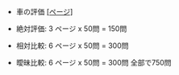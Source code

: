 - 車の評価 [[ページ]](https://blog.henryfren.ch/pages/car-1jhTHfI.html)

- 絶対評価: 3 ページ x 50問 = 150問
- 相対比較: 6 ページ x 50問 = 300問
- 曖昧比較: 6 ページ x 50問 = 300問
全部で750問
